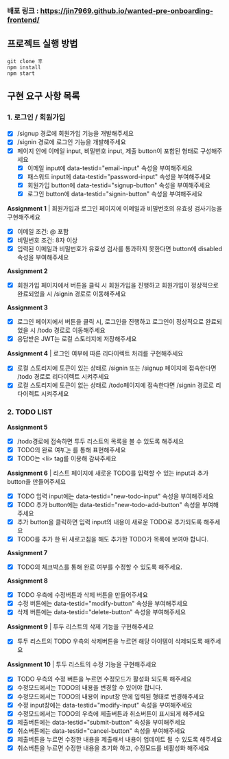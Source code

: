 ### 배포 링크 : https://jin7969.github.io/wanted-pre-onboarding-frontend/

## 프로젝트 실행 방법

```
git clone 후
npm install
npm start
```

## 구현 요구 사항 목록

### 1. 로그인 / 회원가입

- [x] /signup 경로에 회원가입 기능을 개발해주세요
- [x] /signin 경로에 로그인 기능을 개발해주세요
- [x] 페이지 안에 이메일 input, 비밀번호 input, 제출 button이 포함된 형태로 구성해주세요
  - [x] 이메일 input에 data-testid="email-input" 속성을 부여해주세요
  - [x] 패스워드 input에 data-testid="password-input" 속성을 부여해주세요
  - [x] 회원가입 button에 data-testid="signup-button" 속성을 부여해주세요
  - [x] 로그인 button에 data-testid="signin-button" 속성을 부여해주세요

**Assignment 1** | 회원가입과 로그인 페이지에 이메일과 비밀번호의 유효성 검사기능을 구현해주세요

- [x] 이메일 조건: @ 포함
- [x] 비밀번호 조건: 8자 이상
- [x] 입력된 이메일과 비밀번호가 유효성 검사를 통과하지 못한다면 button에 disabled 속성을 부여해주세요

**Assignment 2**

- [x] 회원가입 페이지에서 버튼을 클릭 시 회원가입을 진행하고 회원가입이 정상적으로 완료되었을 시 /signin 경로로 이동해주세요

**Assignment 3**

- [x] 로그인 페이지에서 버튼을 클릭 시, 로그인을 진행하고 로그인이 정상적으로 완료되었을 시 /todo 경로로 이동해주세요
- [x] 응답받은 JWT는 로컬 스토리지에 저장해주세요

**Assignment 4** | 로그인 여부에 따른 리다이렉트 처리를 구현해주세요

- [x] 로컬 스토리지에 토큰이 있는 상태로 /signin 또는 /signup 페이지에 접속한다면 /todo 경로로 리다이렉트 시켜주세요
- [x] 로컬 스토리지에 토큰이 없는 상태로 /todo페이지에 접속한다면 /signin 경로로 리다이렉트 시켜주세요

### 2. TODO LIST<br />

**Assignment 5**

- [x] /todo경로에 접속하면 투두 리스트의 목록을 볼 수 있도록 해주세요
- [x] TODO의 완료 여부는 <input type="checkbox" />를 통해 표현해주세요
- [x] TODO는 \<li> tag를 이용해 감싸주세요

**Assignment 6** | 리스트 페이지에 새로운 TODO를 입력할 수 있는 input과 추가 button을 만들어주세요

- [x] TODO 입력 input에는 data-testid="new-todo-input" 속성을 부여해주세요
- [x] TODO 추가 button에는 data-testid="new-todo-add-button" 속성을 부여해주세요
- [x] 추가 button을 클릭하면 입력 input의 내용이 새로운 TODO로 추가되도록 해주세요
- [x] TODO를 추가 한 뒤 새로고침을 해도 추가한 TODO가 목록에 보여야 합니다.

**Assignment 7**

- [x] TODO의 체크박스를 통해 완료 여부를 수정할 수 있도록 해주세요.

**Assignment 8**

- [x] TODO 우측에 수정버튼과 삭제 버튼을 만들어주세요
- [x] 수정 버튼에는 data-testid="modify-button" 속성을 부여해주세요
- [x] 삭제 버튼에는 data-testid="delete-button" 속성을 부여해주세요

**Assignment 9** | 투두 리스트의 삭제 기능을 구현해주세요

- [x] 투두 리스트의 TODO 우측의 삭제버튼을 누르면 해당 아이템이 삭제되도록 해주세요

**Assignment 10** | 투두 리스트의 수정 기능을 구현해주세요

- [x] TODO 우측의 수정 버튼을 누르면 수정모드가 활성화 되도록 해주세요
- [x] 수정모드에서는 TODO의 내용을 변경할 수 있어야 합니다.
- [x] 수정모드에서는 TODO의 내용이 input창 안에 입력된 형태로 변경해주세요
- [x] 수정 input창에는 data-testid="modify-input" 속성을 부여해주세요
- [x] 수정모드에서는 TODO의 우측에 제출버튼과 취소버튼이 표시되게 해주세요
- [x] 제출버튼에는 data-testid="submit-button" 속성을 부여해주세요
- [x] 취소버튼에는 data-testid="cancel-button" 속성을 부여해주세요
- [x] 제출버튼을 누르면 수정한 내용을 제출해서 내용이 업데이트 될 수 있도록 해주세요
- [x] 취소버튼을 누르면 수정한 내용을 초기화 하고, 수정모드를 비활성화 해주세요
